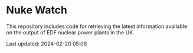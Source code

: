 # Nuke Watch

This repository includes code for retrieving the latest information available on the output of EDF nuclear power plants in the UK.

Last updated: 2024-02-20 05:08